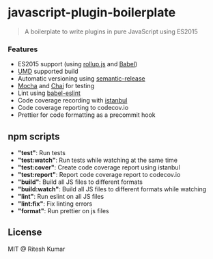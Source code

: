 # javascript-plugin-boilerplate

> A boilerplate to write plugins in pure JavaScript using ES2015

### Features
* ES2015 support (using [rollup.js](http://rollupjs.org/) and [Babel](http://babeljs.io/))
* [UMD](https://github.com/umdjs/umd) supported build
* Automatic versioning using [semantic-release](https://github.com/semantic-release/semantic-release)
* [Mocha](http://mochajs.org/) and [Chai](http://chaijs.com/) for testing
* Lint using [babel-eslint](https://github.com/babel/babel-eslint)
* Code coverage recording with [istanbul](https://gotwarlost.github.io/istanbul/)
* Code coverage reporting to codecov.io
* Prettier for code formatting as a precommit hook

## npm scripts
- **"test"**: Run tests
- **"test:watch"**: Run tests while watching at the same time
- **"test:cover"**: Create code coverage report using istanbul
- **"test:report"**: Report code coverage report to codecov.io
- **"build"**: Build all JS files to different formats
- **"build:watch"**: Build all JS files to different formats while watching
- **"lint"**: Run eslint on all JS files
- **"lint:fix"**: Fix linting errors
- **"format"**: Run prettier on js files

## License
MIT @ Ritesh Kumar


